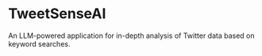 # TweetSenseAI
An LLM-powered application for in-depth analysis of Twitter data based on keyword searches.
